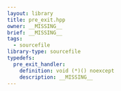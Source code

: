 ```yaml
---
layout: library
title: pre_exit.hpp
owner: __MISSING__
brief: __MISSING__
tags:
  - sourcefile
library-type: sourcefile
typedefs:
  pre_exit_handler:
    definition: void (*)() noexcept
    description: __MISSING__
---
```


